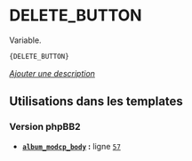 # DELETE_BUTTON


Variable.

```html
{DELETE_BUTTON}
```

[*Ajouter une description*](https://fa-tvars.appspot.com/var/DELETE_BUTTON)

## Utilisations dans les templates

### Version phpBB2
* __[`album_modcp_body`](../tpl/var/subsilver/album_modcp_body.md#readme) :__ ligne [`57`](../tpl/src/subsilver/album_modcp_body.tpl#L57)